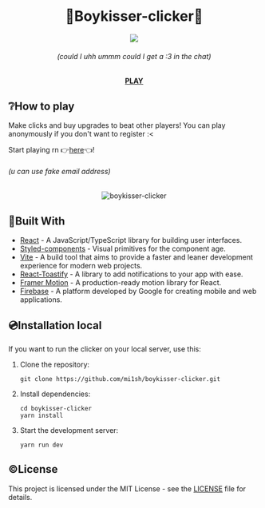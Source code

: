 <div align='center'>
<h1><b>🤍Boykisser-clicker🤍</b></h1>
  <img src="https://github.com/mi1sh/boykisser-clicker/assets/106558234/ff3ded83-9801-4f6e-918f-5c842f115664"/>
  <h6><i>(could I uhh ummm could I get a :3 in the chat)</i></h6>
  <a href='https://boykisser-clicker.vercel.app/'><b>PLAY</b></a>
</div>

## **❔How to play**
Make clicks and buy upgrades to beat other players!
You can play anonymously if you don't want to register :<

Start playing rn 👉[here](https://boykisser-clicker.vercel.app/)👈!
###### (u can use fake email address)

<div align='center'>
  
![boykisser-clicker](https://github.com/mi1sh/boykisser-clicker/assets/106558234/70e8c679-9f4d-4d61-8fb1-b201c834ec49)  
</div>

## **🔧Built With**

- [React](https://reactjs.org/) - A JavaScript/TypeScript library for building user interfaces.
- [Styled-components](https://styled-components.com/) - Visual primitives for the component age.
- [Vite](https://vitejs.dev/) - A build tool that aims to provide a faster and leaner development experience for modern web projects.
- [React-Toastify](https://fkhadra.github.io/react-toastify/introduction/) - A library to add notifications to your app with ease.
- [Framer Motion](https://www.framer.com/api/motion/) - A production-ready motion library for React.
- [Firebase](https://firebase.google.com/) - A platform developed by Google for creating mobile and web applications.

## **💿Installation local**
If you want to run the clicker on your local server, use this:

1. Clone the repository:
   ```
   git clone https://github.com/mi1sh/boykisser-clicker.git
   ```
2. Install dependencies:
   ```
   cd boykisser-clicker
   yarn install
   ```
3. Start the development server:
   ```
   yarn run dev
   ```

## **©️License**

This project is licensed under the MIT License - see the [LICENSE](LICENSE.md) file for details.
